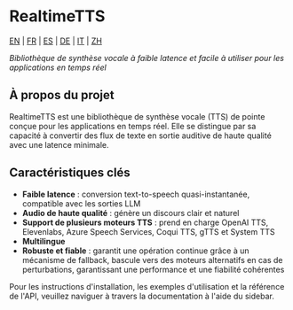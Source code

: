 # RealtimeTTS

[EN](../en/index.md) | [FR](../fr/index.md) | [ES](../es/index.md) | [DE](../de/index.md) | [IT](../it/index.md) | [ZH](../zh/index.md)

*Bibliothèque de synthèse vocale à faible latence et facile à utiliser pour les applications en temps réel*

## À propos du projet

RealtimeTTS est une bibliothèque de synthèse vocale (TTS) de pointe conçue pour les applications en temps réel. Elle se distingue par sa capacité à convertir des flux de texte en sortie auditive de haute qualité avec une latence minimale.

## Caractéristiques clés

- **Faible latence** : conversion text-to-speech quasi-instantanée, compatible avec les sorties LLM
- **Audio de haute qualité** : génère un discours clair et naturel
- **Support de plusieurs moteurs TTS** : prend en charge OpenAI TTS, Elevenlabs, Azure Speech Services, Coqui TTS, gTTS et System TTS
- **Multilingue**
- **Robuste et fiable** : garantit une opération continue grâce à un mécanisme de fallback, bascule vers des moteurs alternatifs en cas de perturbations, garantissant une performance et une fiabilité cohérentes

Pour les instructions d'installation, les exemples d'utilisation et la référence de l'API, veuillez naviguer à travers la documentation à l'aide du sidebar.
